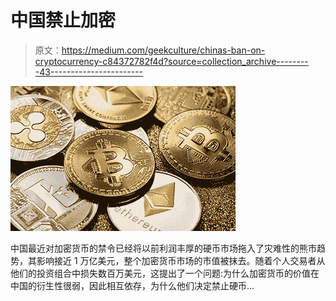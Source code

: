# 中国禁止加密

> 原文：<https://medium.com/geekculture/chinas-ban-on-cryptocurrency-c84372782f4d?source=collection_archive---------43----------------------->

![](img/8818b7c2fb012b6d7faa22a04989630a.png)

中国最近对加密货币的禁令已经将以前利润丰厚的硬币市场拖入了灾难性的熊市趋势，其影响接近 1 万亿美元，整个加密货币市场的市值被抹去。随着个人交易者从他们的投资组合中损失数百万美元，这提出了一个问题:为什么加密货币的价值在中国的衍生性很弱，因此相互依存，为什么他们决定禁止硬币…
